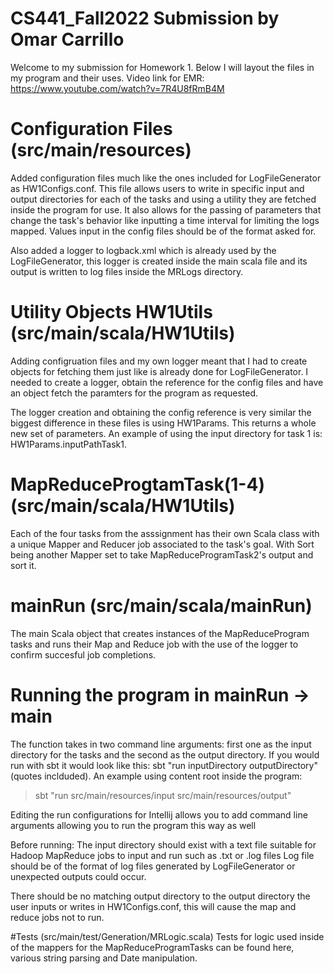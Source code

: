 # CS441_Fall2022 Submission by Omar Carrillo
Welcome to my submission for Homework 1. Below I will layout the files in my program and their uses. Video link for EMR: https://www.youtube.com/watch?v=7R4U8fRmB4M

# Configuration Files (src/main/resources) 
Added configuration files much like the ones included for LogFileGenerator as HW1Configs.conf. This file allows users to write in specific input and output directories for each of the tasks and using a utility they are fetched inside the program for use. It also allows for the passing of parameters that change the task's behavior like  inputting a time interval for limiting the logs mapped. Values input in the config files should be of the format asked for.

Also added a logger to logback.xml which is already used by the LogFileGenerator, this logger is created inside the main scala file and its output is written to log files inside the MRLogs directory.

# Utility Objects HW1Utils (src/main/scala/HW1Utils)
Adding configruation files and my own logger meant that I had to create objects for fetching them just like is already done for LogFileGenerator. I needed to create a logger, obtain the reference for the config files and have an object fetch the paramters for the program as requested. 

The logger creation and obtaining the config reference is very similar the biggest difference in these files is using HW1Params. This returns a whole new set of parameters. 
An example of using the input directory for task 1 is: HW1Params.inputPathTask1.

# MapReduceProgtamTask(1-4) (src/main/scala/HW1Utils)
Each of the four tasks from the asssignment has their own Scala class with a unique Mapper and Reducer job associated to the task's goal. With Sort being another Mapper set to take MapReduceProgramTask2's output and sort it. 

# mainRun (src/main/scala/mainRun)
The main Scala object that creates instances of the MapReduceProgram tasks and runs their Map and Reduce job with the use of the logger to confirm succesful job completions.

# Running the program in mainRun -> main
The function takes in two command line arguments: first one as the input directory for the tasks and the second as the output directory.
If you would run with sbt it would look like this: sbt "run inputDirectory outputDirectory" (quotes inclduded). An example using content root inside the program:
> sbt "run src/main/resources/input src/main/resources/output"

Editing the run configurations for Intellij allows you to add command line arguments allowing you to run the program this way as well

Before running:
The input directory should exist with a text file suitable for Hadoop MapReduce jobs to input and run such as .txt or .log files
Log file should be of the format of log files generated by LogFileGenerator or unexpected outputs could occur.

There should be no matching output directory to the output directory the user inputs or writes in HW1Configs.conf, this will cause the map and reduce jobs not to run.

#Tests (src/main/test/Generation/MRLogic.scala)
Tests for logic used inside of the mappers for the MapReduceProgramTasks can be found here, various string parsing and Date manipulation. 




